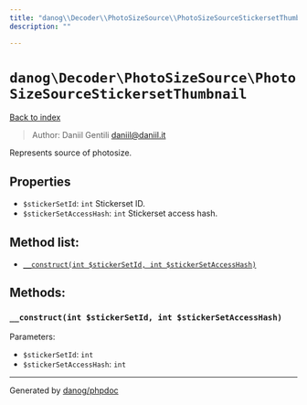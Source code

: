 ```yaml
---
title: "danog\\Decoder\\PhotoSizeSource\\PhotoSizeSourceStickersetThumbnail: Represents source of photosize."
description: ""

---
```

# `danog\Decoder\PhotoSizeSource\PhotoSizeSourceStickersetThumbnail`
[Back to index](../../../index.md)

> Author: Daniil Gentili <daniil@daniil.it>  
  

Represents source of photosize.  



## Properties
* `$stickerSetId`: `int` Stickerset ID.
* `$stickerSetAccessHash`: `int` Stickerset access hash.

## Method list:
* [`__construct(int $stickerSetId, int $stickerSetAccessHash)`](#__construct-int-stickersetid-int-stickersetaccesshash)

## Methods:
### `__construct(int $stickerSetId, int $stickerSetAccessHash)`




Parameters:

* `$stickerSetId`: `int`   
* `$stickerSetAccessHash`: `int`   



---
Generated by [danog/phpdoc](https://phpdoc.daniil.it)
